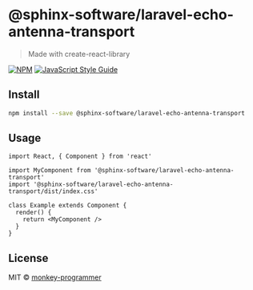 # @sphinx-software/laravel-echo-antenna-transport

> Made with create-react-library

[![NPM](https://img.shields.io/npm/v/@sphinx-software/laravel-echo-antenna-transport.svg)](https://www.npmjs.com/package/@sphinx-software/laravel-echo-antenna-transport) [![JavaScript Style Guide](https://img.shields.io/badge/code_style-standard-brightgreen.svg)](https://standardjs.com)

## Install

```bash
npm install --save @sphinx-software/laravel-echo-antenna-transport
```

## Usage

```tsx
import React, { Component } from 'react'

import MyComponent from '@sphinx-software/laravel-echo-antenna-transport'
import '@sphinx-software/laravel-echo-antenna-transport/dist/index.css'

class Example extends Component {
  render() {
    return <MyComponent />
  }
}
```

## License

MIT © [monkey-programmer](https://github.com/monkey-programmer)
